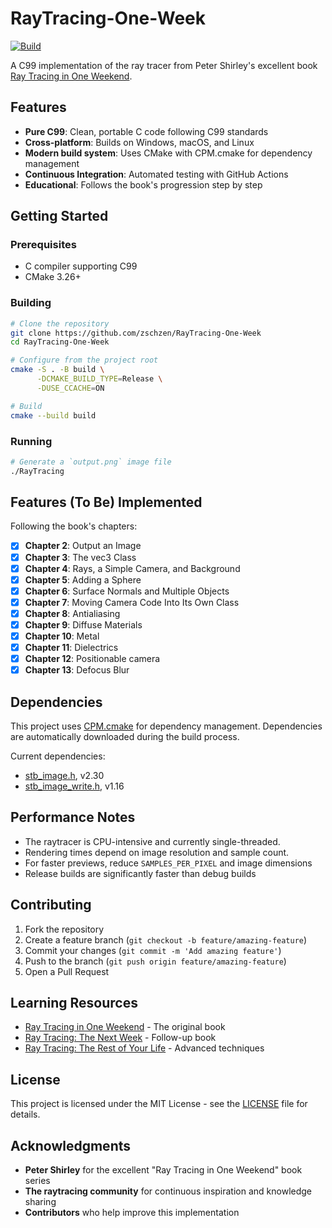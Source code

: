 # RayTracing-One-Week

[![Build](https://github.com/zschzen/RayTracing-One-Week/actions/workflows/build.yml/badge.svg)](https://github.com/zschzen/RayTracing-One-Week/actions/workflows/build.yml)


A C99 implementation of the ray tracer from Peter Shirley's excellent book [Ray Tracing in One Weekend](https://raytracing.github.io/books/RayTracingInOneWeekend.html).

## Features

-   **Pure C99**: Clean, portable C code following C99 standards
-   **Cross-platform**: Builds on Windows, macOS, and Linux
-   **Modern build system**: Uses CMake with CPM.cmake for dependency management
-   **Continuous Integration**: Automated testing with GitHub Actions
-   **Educational**: Follows the book's progression step by step

## Getting Started

### Prerequisites

-   C compiler supporting C99
-   CMake 3.26+

### Building

```bash
# Clone the repository
git clone https://github.com/zschzen/RayTracing-One-Week
cd RayTracing-One-Week

# Configure from the project root
cmake -S . -B build \
      -DCMAKE_BUILD_TYPE=Release \
      -DUSE_CCACHE=ON

# Build
cmake --build build
```

### Running

```bash
# Generate a `output.png` image file
./RayTracing
```

## Features (To Be) Implemented

Following the book's chapters:

* [x] **Chapter 2**: Output an Image
* [x] **Chapter 3**: The vec3 Class
* [x] **Chapter 4**: Rays, a Simple Camera, and Background
* [x] **Chapter 5**: Adding a Sphere
* [x] **Chapter 6**: Surface Normals and Multiple Objects
* [x] **Chapter 7**: Moving Camera Code Into Its Own Class
* [x] **Chapter 8**: Antialiasing
* [x] **Chapter 9**: Diffuse Materials
* [x] **Chapter 10**: Metal
* [x] **Chapter 11**: Dielectrics
* [x] **Chapter 12**: Positionable camera
* [x] **Chapter 13**: Defocus Blur

## Dependencies

This project uses [CPM.cmake](https://github.com/cpm-cmake/CPM.cmake) for dependency management. Dependencies are automatically downloaded during the build process.

Current dependencies:

- [stb_image.h](/external/stb_image.h), v2.30
- [stb_image_write.h](stb_image_write.h), v1.16

## Performance Notes

- The raytracer is CPU-intensive and currently single-threaded.
- Rendering times depend on image resolution and sample count.
- For faster previews, reduce `SAMPLES_PER_PIXEL` and image dimensions
- Release builds are significantly faster than debug builds

## Contributing

1. Fork the repository
2. Create a feature branch (`git checkout -b feature/amazing-feature`)
3. Commit your changes (`git commit -m 'Add amazing feature'`)
4. Push to the branch (`git push origin feature/amazing-feature`)
5. Open a Pull Request

## Learning Resources

- [Ray Tracing in One Weekend](https://raytracing.github.io/books/RayTracingInOneWeekend.html) - The original book
- [Ray Tracing: The Next Week](https://raytracing.github.io/books/RayTracingTheNextWeek.html) - Follow-up book
- [Ray Tracing: The Rest of Your Life](https://raytracing.github.io/books/RayTracingTheRestOfYourLife.html) - Advanced techniques

## License

This project is licensed under the MIT License - see the [LICENSE](LICENSE) file for details.

## Acknowledgments

- **Peter Shirley** for the excellent "Ray Tracing in One Weekend" book series
- **The raytracing community** for continuous inspiration and knowledge sharing
- **Contributors** who help improve this implementation


